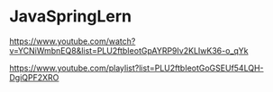 # JavaSpringLern

https://www.youtube.com/watch?v=YCNiWmbnEQ8&list=PLU2ftbIeotGpAYRP9Iv2KLIwK36-o_qYk

https://www.youtube.com/playlist?list=PLU2ftbIeotGoGSEUf54LQH-DgiQPF2XRO
